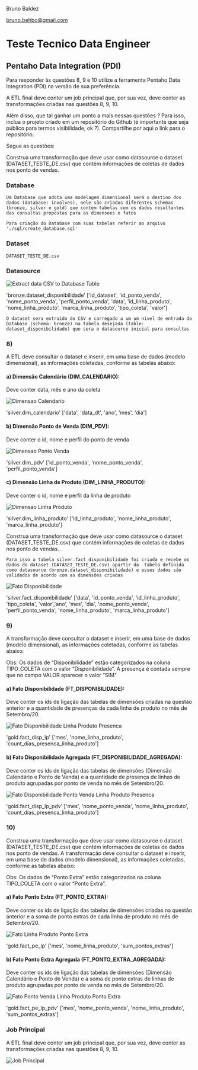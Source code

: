 Bruno Baldez

bruno.behbc@gmail.com

# Teste Tecnico Data Engineer

## Pentaho Data Integration (PDI)
Para responder às questões 8, 9 e 10 utilize a ferramenta Pentaho Data Integration (PDI) na versão de sua preferência. 

A ETL final deve conter um job principal que, por sua vez, deve conter as transformações criadas nas questões 8, 9, 10. 

Além disso, que tal ganhar um ponto a mais nessas questões ? 
Para isso, inclua o projeto criado em um repositório do Github (é importante que seja público para termos visibilidade, ok ?).
Compartilhe por aqui o link para o repositório.

Segue as questões:

Construa uma transformação que deve usar como datasource o dataset (DATASET_TESTE_DE.csv) que contém informações de coletas de dados nos ponto de vendas. 

### Database
`Um Database que adota uma modelagem dimensional
será o destino dos dados (database: involves), nele são criados diferentes
schemas (bronze, silver e gold) que contem tabelas com os dados resultantes das
consultas propostas para as dimensoes e fatos`

`Para criação do Database com suas tabelas
referir ao arquivo './sql/create_database.sql'`


### Dataset
`DATASET_TESTE_DE.csv`

### Datasource

![Extract data CSV to Database Table](./pdi/images/datasource.jpg)

'bronze.dataset_disponibilidade'
['id_dataset', 'id_ponto_venda', 'nome_ponto_venda', 'perfil_ponto_venda', 'data', 'id_linha_produto', 'nome_linha_produto', 'marca_linha_produto', 'tipo_coleta', 'valor']

`O dataset sera extraido do CSV
e carregado a um um nivel de entrada
do Database (schema: bronze) na tabela
desejada (table: dataset_disponibilidade)
que sera o datasource inicial para consultas`


### 8)
A ETL deve consultar o dataset e inserir, em uma base de dados (modelo dimensional), as informações coletadas, conforme as tabelas abaixo:


#### a) Dimensão Calendário (DIM_CALENDARIO):
Deve conter data, mês e ano da coleta

![Dimensao Calendario](./pdi/images/dim_calendario.jpg)

'silver.dim_calendario'
['data', 'data_dt', 'ano', 'mes', 'dia']


#### b) Dimensão Ponto de Venda (DIM_PDV):
Deve conter o id, nome e perfil do ponto de venda

![Dimensao Ponto Venda](./pdi/images/dim_pdv.jpg)

'silver.dim_pdv'
['id_ponto_venda', 'nome_ponto_venda', 'perfil_ponto_venda']


#### c) Dimensão Linha de Produto (DIM_LINHA_PRODUTO):
Deve conter o id, nome e perfil da linha de produto

![Dimensao Linha Produto](./pdi/images/dim_linha_produto.jpg)

'silver.dim_linha_produto'
['id_linha_produto', 'nome_linha_produto', 'marca_linha_produto']


Construa uma transformação que deve usar como datasource o dataset (DATASET_TESTE_DE.csv) que contém informações de coletas de dados nos ponto de vendas.

`Para isso a tabela silver.fact_disponibilidade foi criada e
recebe os dados do dataset (DATASET_TESTE_DE.csv) apartir
da  tabela definida como datasource (bronze.dataset_disponibilidade)
e esses dados são validados de acordo com as dimensões criadas`

![Fato Disponibilidade](./pdi/images/fact_disponibilidade.jpg)

'silver.fact_disponibilidade'
['data', 'id_ponto_venda', 'id_linha_produto',
'tipo_coleta', 'valor','ano', 'mes', 'dia',
'nome_ponto_venda', 'perfil_ponto_venda',
'nome_linha_produto', 'marca_linha_produto']

### 9)
A transformação deve consultar o dataset e inserir, em uma base de dados (modelo dimensional), as informações coletadas, conforme as tabelas abaixo:

Obs: Os dados de “Disponibilidade” estão categorizados na coluna TIPO_COLETA com o valor “Disponibilidade”. A presença é contada sempre que no campo VALOR aparecer o valor “SIM”

#### a) Fato Disponibilidade (FT_DISPONIBILIDADE):
Deve conter os ids de ligação das tabelas de dimensões criadas na questão anterior e a quantidade de presenças de cada linha de produto no mês de Setembro/20.

![Fato Disponibilidade Linha Produto Presenca](./pdi/images/fact_disp_lp.jpg)

'gold.fact_disp_lp'
['mes', 'nome_linha_produto', 'count_dias_presenca_linha_produto']


#### b) Fato Disponibilidade Agregada (FT_DISPONIBILIDADE_AGREGADA):
Deve conter os ids de ligação das tabelas de dimensões (Dimensão Calendário e Ponto de Venda) e a quantidade de presença de linhas de produto agrupadas por ponto de venda no mês de Setembro/20.

![Fato Disponibilidade Ponto Venda Linha Produto Presenca](./pdi/images/fact_disp_lp_pv.jpg)

'gold.fact_disp_lp_pdv'
['mes', 'nome_ponto_venda', 'nome_linha_produto',
'count_dias_presenca_linha_produto']


### 10)
Construa uma transformação que deve usar como datasource o dataset (DATASET_TESTE_DE.csv) que contém informações de coletas de dados nos ponto de vendas. A transformação deve consultar o dataset e inserir, em uma base de dados (modelo dimensional), as informações coletadas, conforme as tabelas abaixo:

Obs: Os dados de “Ponto Extra” estão categorizados na coluna TIPO_COLETA com o valor “Ponto Extra”.

#### a) Fato Ponto Extra (FT_PONTO_EXTRA):
Deve conter os ids de ligação das tabelas de dimensões criadas na questão anterior e a soma de ponto extras de cada linha de produto no mês de Setembro/20.

![Fato Linha Produto Ponto Extra](./pdi/images/fact_pe_lp.jpg)

'gold.fact_pe_lp'
['mes', 'nome_linha_produto', 'sum_pontos_extras']


#### b) Fato Ponto Extra Agregada (FT_PONTO_EXTRA_AGREGADA):
Deve conter os ids de ligação das tabelas de dimensões (Dimensão Calendário e Ponto de Venda) e a soma de ponto extras de linhas de produto agrupadas por ponto de venda no mês de Setembro/20.

![Fato Ponto Venda Linha Produto Ponto Extra](./pdi/images/fact_pe_lp_pv.jpg)

'gold.fact_pe_lp_pdv'
['mes', 'nome_ponto_venda', 'nome_linha_produto', 'sum_pontos_extras']


### Job Principal
A ETL final deve conter um job principal que, por sua vez, deve conter as transformações criadas nas questões 8, 9, 10.

![Job Principal](./pdi/images/integration_job.jpg)




